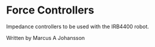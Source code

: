 # Force Controllers

Impedance controllers to be used with the IRB4400 robot.

Written by Marcus A Johansson
